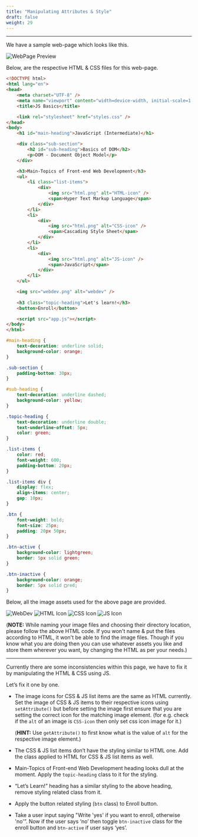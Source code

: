 ```yaml
---
title: "Manipulating Attributes & Style"
draft: false
weight: 29
---
```


---

We have a sample web-page which looks like this.

![WebPage Preview](../../../../images/exercises/style-manipulation/webpage.png)

Below, are the respective HTML & CSS files for this web-page.

``` HTML
<!DOCTYPE html>
<html lang="en">
<head>
    <meta charset="UTF-8" />
    <meta name="viewport" content="width=device-width, initial-scale=1.0" />
    <title>JS Basics</title>

    <link rel="stylesheet" href="styles.css" />
</head>
<body>
    <h1 id="main-heading">JavaScript (Intermediate)</h1>

    <div class="sub-section">
        <h2 id="sub-heading">Basics of DOM</h2>
        <p>DOM - Document Object Model</p>
    </div>

    <h3>Main-Topics of Front-end Web Development</h3>
    <ul>
        <li class="list-items">
            <div>
                <img src="html.png" alt="HTML-icon" />
                <span>Hyper Text Markup Language</span>
            </div>
        </li>
        <li>
            <div>
                <img src="html.png" alt="CSS-icon" />
                <span>Cascading Style Sheet</span>
            </div>
        </li>
        <li>
            <div>
                <img src="html.png" alt="JS-icon" />
                <span>JavaScript</span>
            </div>
        </li>
    </ul>

    <img src="webdev.png" alt="webdev" />
    
    <h3 class="topic-heading">Let's learn!</h3>
    <button>Enroll</button>

    <script src="app.js"></script>
</body>
</html> 
```

``` CSS
#main-heading {
    text-decoration: underline solid;
    background-color: orange;
}

.sub-section {
    padding-bottom: 30px;
}

#sub-heading {
    text-decoration: underline dashed;
    background-color: yellow;
}

.topic-heading {
    text-decoration: underline double;
    text-underline-offset: 5px;
    color: green;
}

.list-items {
    color: red;
    font-weight: 600;
    padding-bottom: 20px;
}

.list-items div {
    display: flex;
    align-items: center;
    gap: 10px;
}

.btn {
    font-weight: bold;
    font-size: 25px;
    padding: 20px 50px;
}

.btn-active {
    background-color: lightgreen;
    border: 5px solid green;
}

.btn-inactive {
    background-color: orange;
    border: 5px solid □red;
}
```

Below, all the image assets used for the above page are provided.

![WebDev](../../../../images/exercises/style-manipulation/webdev.png)
![HTML Icon](../../../../images/exercises/style-manipulation/html.png)
![CSS Icon](../../../../images/exercises/style-manipulation/css.png)
![JS Icon](../../../../images/exercises/style-manipulation/js.png)

(**NOTE:** While naming your image files and choosing their directory location, please follow the above HTML code. If you
won't name & put the files according to HTML, it won't be able to find the image files. Though if you know what you are doing
then you can use whatever assets you like and store them wherever you want, by changing the HTML as per your needs.)

---

Currently there are some inconsistencies within this page, we have to fix it by manipulating the HTML & CSS using JS.

Let’s fix it one by one.

- The image icons for CSS & JS list items are the same as HTML currently. Set the image of CSS & JS items to their respective icons using `setAttribute()` but before setting the image first ensure that you are setting the correct icon for the matching image element. (for e.g. check if the `alt` of an image is `CSS-icon` then only set css icon image for it.)
    
    (**HINT:** Use `getAttribute()` to first know what is the value of `alt` for the respective image element.)
    
- The CSS & JS list items don’t have the styling similar to HTML one. Add the class applied to HTML for CSS & JS list items as well.
- Main-Topics of Front-end Web Development heading looks dull at the moment. Apply the `topic-heading` class to it for the styling.
- “Let’s Learn!” heading has a similar styling to the above heading, remove styling related class from it.
- Apply the button related styling (`btn` class) to Enroll button.
- Take a user input saying "Write 'yes' if you want to enroll, otherwise 'no'”.  Now if the user says ‘no’ then toggle `btn-inactive` class for the enroll button and `btn-active` if user says ‘yes’.

<!-- [Answer](https://www.notion.so/Answer-20725c56e8154b2c8d1d9e39e50c0c29?pvs=21) -->